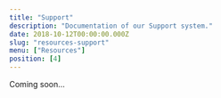 ```yaml
---
title: "Support"
description: "Documentation of our Support system."
date: 2018-10-12T00:00:00.000Z
slug: "resources-support"
menu: ["Resources"]
position: [4]
---
```

Coming soon...